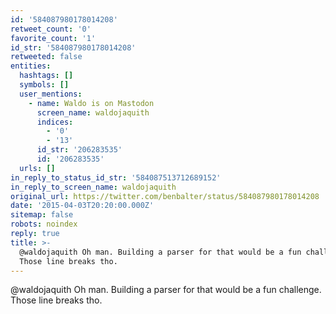 ```yaml
---
id: '584087980178014208'
retweet_count: '0'
favorite_count: '1'
id_str: '584087980178014208'
retweeted: false
entities:
  hashtags: []
  symbols: []
  user_mentions:
    - name: Waldo is on Mastodon
      screen_name: waldojaquith
      indices:
        - '0'
        - '13'
      id_str: '206283535'
      id: '206283535'
  urls: []
in_reply_to_status_id_str: '584087513712689152'
in_reply_to_screen_name: waldojaquith
original_url: https://twitter.com/benbalter/status/584087980178014208
date: '2015-04-03T20:20:00.000Z'
sitemap: false
robots: noindex
reply: true
title: >-
  @waldojaquith Oh man. Building a parser for that would be a fun challenge.
  Those line breaks tho.
---
```


@waldojaquith Oh man. Building a parser for that would be a fun challenge. Those line breaks tho.